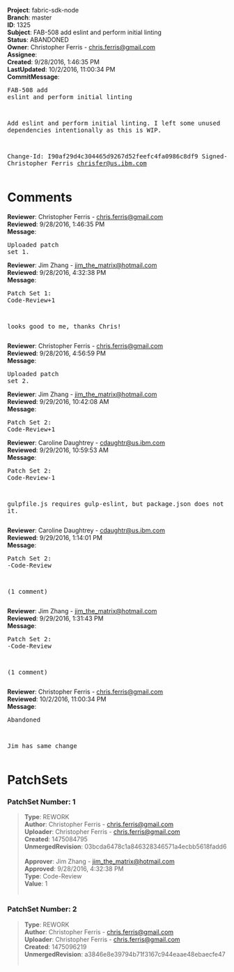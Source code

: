 <strong>Project</strong>: fabric-sdk-node<br><strong>Branch</strong>: master<br><strong>ID</strong>: 1325<br><strong>Subject</strong>: FAB-508 add eslint and perform initial linting<br><strong>Status</strong>: ABANDONED<br><strong>Owner</strong>: Christopher Ferris - chris.ferris@gmail.com<br><strong>Assignee</strong>:<br><strong>Created</strong>: 9/28/2016, 1:46:35 PM<br><strong>LastUpdated</strong>: 10/2/2016, 11:00:34 PM<br><strong>CommitMessage</strong>:<br><pre>FAB-508 add eslint and perform initial linting

Add eslint and perform initial linting.
I left some unused dependencies intentionally as this is WIP.

Change-Id: I90af29d4c304465d9267d52feefc4fa0986c8df9
Signed-off-by: Christopher Ferris <chrisfer@us.ibm.com>
</pre><h1>Comments</h1><strong>Reviewer</strong>: Christopher Ferris - chris.ferris@gmail.com<br><strong>Reviewed</strong>: 9/28/2016, 1:46:35 PM<br><strong>Message</strong>: <pre>Uploaded patch set 1.</pre><strong>Reviewer</strong>: Jim Zhang - jim_the_matrix@hotmail.com<br><strong>Reviewed</strong>: 9/28/2016, 4:32:38 PM<br><strong>Message</strong>: <pre>Patch Set 1: Code-Review+1

looks good to me, thanks Chris!</pre><strong>Reviewer</strong>: Christopher Ferris - chris.ferris@gmail.com<br><strong>Reviewed</strong>: 9/28/2016, 4:56:59 PM<br><strong>Message</strong>: <pre>Uploaded patch set 2.</pre><strong>Reviewer</strong>: Jim Zhang - jim_the_matrix@hotmail.com<br><strong>Reviewed</strong>: 9/29/2016, 10:42:08 AM<br><strong>Message</strong>: <pre>Patch Set 2: Code-Review+1</pre><strong>Reviewer</strong>: Caroline Daughtrey - cdaughtr@us.ibm.com<br><strong>Reviewed</strong>: 9/29/2016, 10:59:53 AM<br><strong>Message</strong>: <pre>Patch Set 2: Code-Review-1

gulpfile.js requires gulp-eslint, but package.json does not include it.</pre><strong>Reviewer</strong>: Caroline Daughtrey - cdaughtr@us.ibm.com<br><strong>Reviewed</strong>: 9/29/2016, 1:14:01 PM<br><strong>Message</strong>: <pre>Patch Set 2: -Code-Review

(1 comment)</pre><strong>Reviewer</strong>: Jim Zhang - jim_the_matrix@hotmail.com<br><strong>Reviewed</strong>: 9/29/2016, 1:31:43 PM<br><strong>Message</strong>: <pre>Patch Set 2: -Code-Review

(1 comment)</pre><strong>Reviewer</strong>: Christopher Ferris - chris.ferris@gmail.com<br><strong>Reviewed</strong>: 10/2/2016, 11:00:34 PM<br><strong>Message</strong>: <pre>Abandoned

Jim has same change</pre><h1>PatchSets</h1><h3>PatchSet Number: 1</h3><blockquote><strong>Type</strong>: REWORK<br><strong>Author</strong>: Christopher Ferris - chris.ferris@gmail.com<br><strong>Uploader</strong>: Christopher Ferris - chris.ferris@gmail.com<br><strong>Created</strong>: 1475084795<br><strong>UnmergedRevision</strong>: 03bcda6478c1a846328346571a4ecbb5618fadd6<br><br><strong>Approver</strong>: Jim Zhang - jim_the_matrix@hotmail.com<br><strong>Approved</strong>: 9/28/2016, 4:32:38 PM<br><strong>Type</strong>: Code-Review<br><strong>Value</strong>: 1<br><br></blockquote><h3>PatchSet Number: 2</h3><blockquote><strong>Type</strong>: REWORK<br><strong>Author</strong>: Christopher Ferris - chris.ferris@gmail.com<br><strong>Uploader</strong>: Christopher Ferris - chris.ferris@gmail.com<br><strong>Created</strong>: 1475096219<br><strong>UnmergedRevision</strong>: a3846e8e39794b71f3167c944eaae48ebaecfe47<br><br></blockquote>
